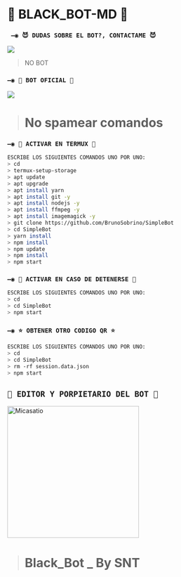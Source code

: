 # 👻 BLACK_BOT-MD 👻

### ` —◉ 😈 DUDAS SOBRE EL BOT?, CONTACTAME 😈`
<a href="http://Wa.me/595983186566?text=Hola Bro 👻" target="blank"><img src="https://img.shields.io/badge/-SNT-25D366?style=for-the-badge&logo=whatsapp&logoColor=white" /></a>
> NO BOT

### `—◉ 🥵 BOT OFICIAL 🥵`
<a href="http://Wa.me/595983186566?text=Hola Bro 👻" target="blank"><img src="https://img.shields.io/badge/-SNT-25D366?style=for-the-badge&logo=whatsapp&logoColor=white" /></a>
> # No spamear comandos

### `—◉ 👾 ACTIVAR EN TERMUX 👾`
```bash
ESCRIBE LOS SIGUIENTES COMANDOS UNO POR UNO:
> cd
> termux-setup-storage
> apt update 
> apt upgrade 
> apt install yarn 
> apt install git -y
> apt install nodejs -y
> apt install ffmpeg -y
> apt install imagemagick -y
> git clone https://github.com/BrunoSobrino/SimpleBot
> cd SimpleBot
> yarn install
> npm install
> npm update
> npm install
> npm start
```

### `—◉ 🔶 ACTIVAR EN CASO DE DETENERSE 🔶`
```bash
ESCRIBE LOS SIGUIENTES COMANDOS UNO POR UNO:
> cd 
> cd SimpleBot
> npm start
```

### `—◉ ⭐ OBTENER OTRO CODIGO QR ⭐`
```bash
ESCRIBE LOS SIGUIENTES COMANDOS UNO POR UNO:
> cd 
> cd SimpleBot
> rm -rf session.data.json
> npm start
```

## `🔰 EDITOR Y PORPIETARIO DEL BOT 🔰` 
<a href="https://github.com/Micasatio"><img src="https://github.com/Micasatio.png" width="300" height="300" alt="Micasatio"/></a>

> # Black_Bot _ By SNT
